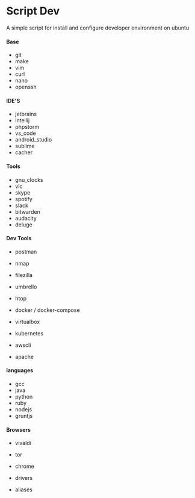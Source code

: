 # Script Dev

A simple script for install and configure developer environment on ubuntu

#### Base ####
- git
- make
- vim
- curl
- nano
- openssh

#### IDE'S ####
- jetbrains
- intellij
- phpstorm
- vs_code
- android_studio
- sublime
- cacher

#### Tools ####
- gnu_clocks
- vlc
- skype
- spotify
- slack
- bitwarden
- audacity
- deluge

#### Dev Tools ####
- postman
- nmap
- filezilla
- umbrello
- htop

- docker / docker-compose
- virtualbox
- kubernetes
- awscli
- apache

#### languages ####
- gcc
- java
- python
- ruby
- nodejs
- gruntjs

#### Browsers ####
- vivaldi
- tor
- chrome

- drivers
- aliases